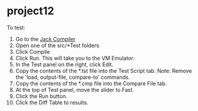 # project12

To test:

1. Go to the [Jack Compiler](https://nand2tetris.github.io/web-ide/compiler)
2. Open one of the src/\*Test folders
3. Click Compile
4. Click Run. This will take you to the VM Emulator.
5. In the Test panel on the right, click Edit.
6. Copy the contents of the \*.tst file into the Test Script tab. Note: Remove the 'load, output-file, compare-to' commands.
7. Copy the contents of the \*.cmp file into the Compare File tab.
8. At the top of Test panel, move the slider to Fast.
9. Click the Run button.
10. Click the Diff Table to results.
